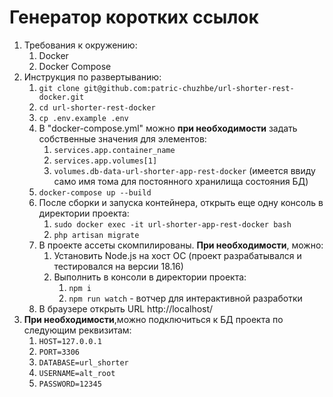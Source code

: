 # Генератор коротких ссылок

1. Требования к окружению:
    1. Docker
    1. Docker Compose
1. Инструкция по развертыванию:
    1. `git clone git@github.com:patric-chuzhbe/url-shorter-rest-docker.git`
    1. `cd url-shorter-rest-docker`
    1. `cp .env.example .env`
    1. В "docker-compose.yml" можно __при необходимости__ задать собственные значения для элементов:
        1. `services.app.container_name`
        1. `services.app.volumes[1]`
        1. `volumes.db-data-url-shorter-app-rest-docker` (имеется ввиду само имя тома для постоянного хранилища состояния БД)
    1. `docker-compose up --build`
    1. После сборки и запуска контейнера, открыть еще одну консоль в директории проекта:
        1. `sudo docker exec -it url-shorter-app-rest-docker bash`
        1. `php artisan migrate`
    1. В проекте ассеты скомпилированы. __При необходимости__, можно:
        1. Установить Node.js на хост ОС (проект разрабатывался и тестировался на версии 18.16)
        1. Выполнить в консоли в директории проекта:
            1. `npm i`
            1. `npm run watch` - вотчер для интерактивной разработки
    1. В браузере открыть URL http://localhost/
1. __При необходимости__,можно подключиться к БД проекта по следующим реквизитам:
    1. `HOST=127.0.0.1`
    1. `PORT=3306`
    1. `DATABASE=url_shorter`
    1. `USERNAME=alt_root`
    1. `PASSWORD=12345`
